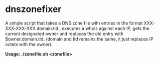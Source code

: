 # dnszonefixer
A simple script that takes a DNS zone file with entries in the format XXX-XXX-XXX-XXX.domain.tld , executes a whois against each IP, gets the current designated owner and replaces the old entry with $owner.domain.tld. (domain and tld remains the same, it just replaces IP octets with the owner).

**Usage: ./zonefile.sh \<zonefile\>**
